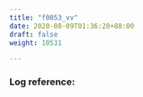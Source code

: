 ```yaml
---
title: "f0053_vv"
date: 2020-08-09T01:36:28+88:00
draft: false
weight: 10531

---
```


### Log reference: <no value>

```
